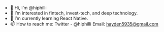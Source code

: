 - 👋 Hi, I’m @hiphilli
- 👀 I’m interested in fintech, invest-tech, and deep technology.
- 🌱 I’m currently learning React Native.
- 📫 How to reach me: Twitter - @hiphilli Email: hayden5935@gmail.com

<!---
hiphilli/hiphilli is a ✨ special ✨ repository because its `README.md` (this file) appears on your GitHub profile.
You can click the Preview link to take a look at your changes.
--->
